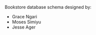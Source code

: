 ﻿Bookstore database schema designed by: <ul> <li>Grace Ngari</li> <li>Moses Simiyu</li> <li>Jesse Ager</li> </ul>

